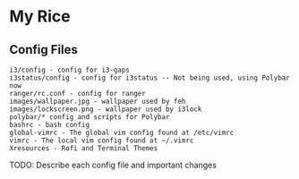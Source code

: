 # My Rice
## Config Files
```
i3/config - config for i3-gaps
i3status/config - config for i3status -- Not being used, using Polybar now
ranger/rc.conf - config for ranger
images/wallpaper.jpg - wallpaper used by feh
images/lockscreen.png - wallpaper used by i3lock
polybar/* config and scripts for Polybar
bashrc - bash config
global-vimrc - The global vim config found at /etc/vimrc
vimrc - The local vim config found at ~/.vimrc
Xresources - Rofi and Terminal Themes
```
TODO: Describe each config file and important changes
